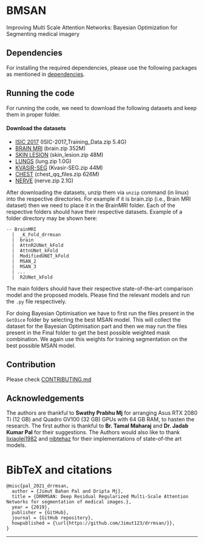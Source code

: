 # BMSAN
Improving Multi Scale Attention Networks: Bayesian Optimization for Segmenting medical imagery

## Dependencies
For installing the required dependencies, please use the following packages as mentioned in [dependencies](nvdia_env.txt).



## Running the code

For running the code, we need to download the following datasets and keep them in proper folder.

#### Download the datasets

* [ISIC 2017](https://drive.google.com/u/3/uc?id=1-PAttyqJLImKMdz0gTLM3soiWWvi8PAD) (ISIC-2017_Training_Data.zip 5.4G)
* [BRAIN MRI](https://drive.google.com/u/3/uc?id=1FO-LWzFiU__2jrYXOpHw53CeoaHVoZh9) (brain.zip 352M) 
* [SKIN LESION](https://drive.google.com/u/2/uc?id=1oPVUwkc4R_JgPUYkvVwGtUj6pHQw1bue) (skin_lesion.zip 48M)
* [LUNGS](https://drive.google.com/u/3/uc?id=1wkephfRzoFhrcRbz_7a97_muu8ecSJ9d) (lung.zip 1.0G)
* [KVASIR-SEG](https://drive.google.com/u/3/uc?id=1VzOUEvIyhmOGQUBGzfI7M8GMW2NjIFeH) (Kvasir-SEG.zip 44M)
* [CHEST](https://drive.google.com/u/2/uc?id=1OF4L6tHP-3cyVrK7NhWYnNTUWJBT4gDu) (chest_qq_files.zip 626M) 
* [NERVE](https://drive.google.com/u/3/uc?id=1-EQ_Tiu2m38143y_j0QgYs5Fj5-f6hit) (nerve.zip 2.1G)


After downloading the datasets, unzip them via ``unzip`` command (in linux) into the respective directories.
For example if it is brain.zip (i.e., Brain MRI dataset) then we need to place it in the BrainMRI
folder. Each of the respective folders should have their respective datasets. Example of a folder directory may
be shown here:

```
-- BrainMRI
  |  _K_Fold_drrmsan
  |  brain
  |  AttnR2UNet_kFold
  |  AttnUNet_kFold
  |  ModifiedUNET_kFold
  |  MSAN_2
  |  MSAN_3
  | ...
  |  R2UNet_kFold
```

The main folders should have their respective state-of-the-art comparison model and the proposed models. Please find
the relevant models and run the `.py` file respectively.

For doing Bayesian Optimisation we have to first run the files present in the `GetDice` folder by selecting the best MSAN model.
This will collect the dataset for the Bayesian Optimisation part and then we may run the files present in the Final folder to get the
best possible weighted mask combination. We again use this weights for training segmentation on the best possible MSAN model.


## Contribution

Please check [CONTRIBUTING.md](https://github.com/Jimut123/drrmsan/blob/main/CONTRIBUTING.md)



## Acknowledgements

The authors are thankful to **Swathy Prabhu Mj** for arranging Asus RTX 2080 Ti (12 GB) and Quadro GV100 (32 GB) GPUs with 64 GB RAM,  to hasten the research. The first author is thankful to **Br. Tamal Maharaj** and **Dr. Jadab Kumar Pal** for their suggestions. The Authors would also like to thank [lixiaolei1982](https://github.com/lixiaolei1982/Keras-Implementation-of-U-Net-R2U-Net-Attention-U-Net-Attention-R2U-Net.-) and [nibtehaz](https://github.com/nibtehaz/MultiResUNet) for their implementations of state-of-the art models. 


# BibTeX and citations

```
@misc{pal_2021_drrmsan,
  author = {Jimut Bahan Pal and Dripta Mj},
  title = {DRRMSAN: Deep Residual Regularized Multi-Scale Attention Networks for segmentation of medical images.},
  year = {2019},
  publisher = {GitHub},
  journal = {GitHub repository},
  howpublished = {\url{https://github.com/Jimut123/drrmsan/}},
}
```
***
